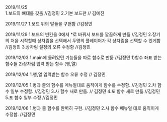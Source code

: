 2019/11/25    
1.보드의 뼈대를 갖춤 //김정민
2.기본 보드판 // 김예진

2019/11/27
1.보드 위의 말들을 구현함 //김정민

2019/11/29
1.보드의 빈칸을 0에서 *로 바꿔서 보드를 깔끔하게 만듦 //김정민
2.장기의 처음 시작할때 상차림을 선택해서 두명의 플레이어가 각 상차림을 선택할 수 있게함 //김정민
3.상차림 설정의 오류 수정함 //김정민

2019/12/03
1.main에 몰려있던 기능들을 따로 함수로 만듦  //김정민
   1)함수 좌표 받는 함수들
   2)상차림 입력 받는 함수 (행,열)

2019/12/04
1.행,열 입력받는 함수 오류 수정 // 김정민

2019/12/05
1.병과 졸의 함수를 메뉴얼대로 움직이게 함수를 수정함. //김정민
2.차 함수 일부 수정함. //김정민
3.사 함수 새로 만듦. // 김정민
4.포 함수 새로 만듦.//김정민
5.포 함수 일부 수정 //김정민

2019/12/06
1.병과 졸 함수를 완벽히 구현. //김정민
2.사 함수 메뉴얼 대로 움직이게 수정함. //김정민
